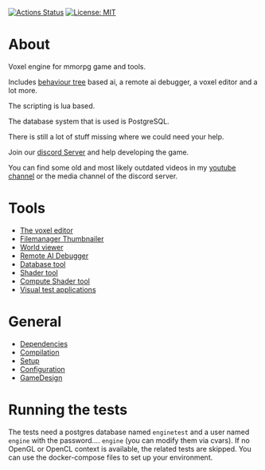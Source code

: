 [![Actions Status](https://github.com/mgerhardy/engine/workflows/build/badge.svg)](https://github.com/mgerhardy/engine/actions)
 [![License: MIT](https://img.shields.io/badge/License-MIT-yellow.svg)](https://opensource.org/licenses/MIT)

# About
Voxel engine for mmorpg game and tools.

Includes [behaviour tree](src/server/lua/ai/README.md) based ai, a remote ai debugger, a voxel editor and a lot more.

The scripting is lua based.

The database system that is used is PostgreSQL.

There is still a lot of stuff missing where we could need your help.

Join our [discord Server](https://discord.gg/AgjCPXy) and help developing the game.

You can find some old and most likely outdated videos in my [youtube channel](https://www.youtube.com/channel/UCbnJUW0d4tYvdmsJ-R6iUpA) or the media channel of the discord server.

# Tools
* [The voxel editor](src/tools/voxedit/README.md)
* [Filemanager Thumbnailer](src/tools/thumbnailer/README.md)
* [World viewer](src/tools/mapview/README.md)
* [Remote AI Debugger](src/tools/rcon/README.md)
* [Database tool](src/tools/databasetool/README.md)
* [Shader tool](src/tools/shadertool/README.md)
* [Compute Shader tool](src/tools/computeshadertool/README.md)
* [Visual test applications](src/tests/README.md)

# General
* [Dependencies](docs/Dependencies.md)
* [Compilation](docs/Compilation.md)
* [Setup](docs/Setup.md)
* [Configuration](docs/Configuration.md)
* [GameDesign](docs/GameDesign.md)

# Running the tests
The tests need a postgres database named `enginetest` and a user named `engine` with the password.... `engine` (you can modify them via cvars). If no OpenGL or OpenCL context is available, the related tests are skipped.
You can use the docker-compose files to set up your environment.

